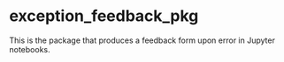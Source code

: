 # exception_feedback_pkg

This is the package that produces a feedback form upon error in Jupyter notebooks. 